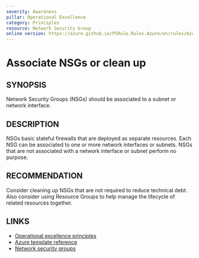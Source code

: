 ```yaml
---
severity: Awareness
pillar: Operational Excellence
category: Principles
resource: Network Security Group
online version: https://azure.github.io/PSRule.Rules.Azure/en/rules/Azure.NSG.Associated/
---
```


# Associate NSGs or clean up

## SYNOPSIS

Network Security Groups (NSGs) should be associated to a subnet or network interface.

## DESCRIPTION

NSGs basic stateful firewalls that are deployed as separate resources.
Each NSG can be associated to one or more network interfaces or subnets.
NSGs that are not associated with a network interface or subnet perform no purpose.

## RECOMMENDATION

Consider cleaning up NSGs that are not required to reduce technical debt.
Also consider using Resource Groups to help manage the lifecycle of related resources together.

## LINKS

- [Operational excellence principles](https://docs.microsoft.com/azure/architecture/framework/devops/principles)
- [Azure template reference](https://docs.microsoft.com/azure/templates/microsoft.network/networksecuritygroups/securityrules)
- [Network security groups](https://docs.microsoft.com/azure/virtual-network/security-overview)

